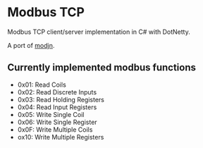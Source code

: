 # Modbus TCP

Modbus TCP client/server implementation in C# with DotNetty.

A port of [modjn](https://github.com/klymenek/modjn).

## Currently implemented modbus functions

+ 0x01: Read Coils
+ 0x02: Read Discrete Inputs
+ 0x03: Read Holding Registers
+ 0x04: Read Input Registers
+ 0x05: Write Single Coil
+ 0x06: Write Single Register
+ 0x0F: Write Multiple Coils
+ ox10: Write Multiple Registers
